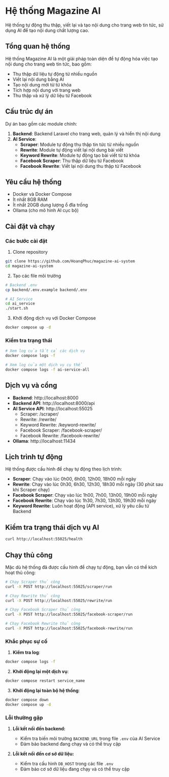 # Hệ thống Magazine AI

Hệ thống tự động thu thập, viết lại và tạo nội dung cho trang web tin tức, sử dụng AI để tạo nội dung chất lượng cao.

## Tổng quan hệ thống

Hệ thống Magazine AI là một giải pháp toàn diện để tự động hóa việc tạo nội dung cho trang web tin tức, bao gồm:

- Thu thập dữ liệu tự động từ nhiều nguồn
- Viết lại nội dung bằng AI
- Tạo nội dung mới từ từ khóa
- Tích hợp nội dung với trang web
- Thu thập và xử lý dữ liệu từ Facebook

## Cấu trúc dự án

Dự án bao gồm các module chính:

1. **Backend**: Backend Laravel cho trang web, quản lý và hiển thị nội dung
2. **AI Service**:
   - **Scraper**: Module tự động thu thập tin tức từ nhiều nguồn
   - **Rewrite**: Module tự động viết lại nội dung bài viết 
   - **Keyword Rewrite**: Module tự động tạo bài viết từ từ khóa
   - **Facebook Scraper**: Thu thập dữ liệu từ Facebook
   - **Facebook Rewrite**: Viết lại nội dung thu thập từ Facebook

## Yêu cầu hệ thống

- Docker và Docker Compose
- Ít nhất 8GB RAM
- Ít nhất 20GB dung lượng ổ đĩa trống
- Ollama (cho mô hình AI cục bộ)

## Cài đặt và chạy

### Các bước cài đặt

1. Clone repository
```bash
git clone https://github.com/HoanqPhuc/magazine-ai-system
cd magazine-ai-system
```

2. Tạo các file môi trường
```bash
# Backend .env
cp backend/.env.example backend/.env

# AI Service
cd ai_service
./start.sh
```

3. Khởi động dịch vụ với Docker Compose
```bash
docker compose up -d
```



### Kiểm tra trạng thái

```bash
# Xem log của tất cả các dịch vụ
docker compose logs -f

# Xem log của một dịch vụ cụ thể
docker compose logs -f ai-service-all
```

## Dịch vụ và cổng

- **Backend**: http://localhost:8000
- **Backend API**: http://localhost:8000/api
- **AI Service API**: http://localhost:55025
  - Scraper: /scraper/
  - Rewrite: /rewrite/
  - Keyword Rewrite: /keyword-rewrite/
  - Facebook Scraper: /facebook-scraper/
  - Facebook Rewrite: /facebook-rewrite/
- **Ollama**: http://localhost:11434

## Lịch trình tự động

Hệ thống được cấu hình để chạy tự động theo lịch trình:

- **Scraper**: Chạy vào lúc 0h00, 6h00, 12h00, 18h00 mỗi ngày
- **Rewrite**: Chạy vào lúc 0h30, 6h30, 12h30, 18h30 mỗi ngày (30 phút sau khi Scraper chạy)
- **Facebook Scraper**: Chạy vào lúc 1h00, 7h00, 13h00, 19h00 mỗi ngày
- **Facebook Rewrite**: Chạy vào lúc 1h30, 7h30, 13h30, 19h30 mỗi ngày
- **Keyword Rewrite**: Luôn hoạt động (API service), xử lý yêu cầu từ Backend



## Kiểm tra trạng thái dịch vụ AI

```bash
curl http://localhost:55025/health
```

## Chạy thủ công

Mặc dù hệ thống đã được cấu hình để chạy tự động, bạn vẫn có thể kích hoạt thủ công:

```bash
# Chạy Scraper thủ công
curl -X POST http://localhost:55025/scraper/run

# Chạy Rewrite thủ công
curl -X POST http://localhost:55025/rewrite/run

# Chạy Facebook Scraper thủ công
curl -X POST http://localhost:55025/facebook-scraper/run

# Chạy Facebook Rewrite thủ công
curl -X POST http://localhost:55025/facebook-rewrite/run
```



### Khắc phục sự cố

1. **Kiểm tra log**:
```bash
docker compose logs -f
```

2. **Khởi động lại một dịch vụ**:
```bash
docker compose restart service_name
```

3. **Khởi động lại toàn bộ hệ thống**:
```bash
docker compose down
docker compose up -d
```

### Lỗi thường gặp

1. **Lỗi kết nối đến backend:**
   - Kiểm tra biến môi trường `BACKEND_URL` trong file `.env` của AI Service
   - Đảm bảo backend đang chạy và có thể truy cập

2. **Lỗi kết nối đến cơ sở dữ liệu:**
   - Kiểm tra cấu hình `DB_HOST` trong các file `.env`
   - Đảm bảo cơ sở dữ liệu đang chạy và có thể truy cập





